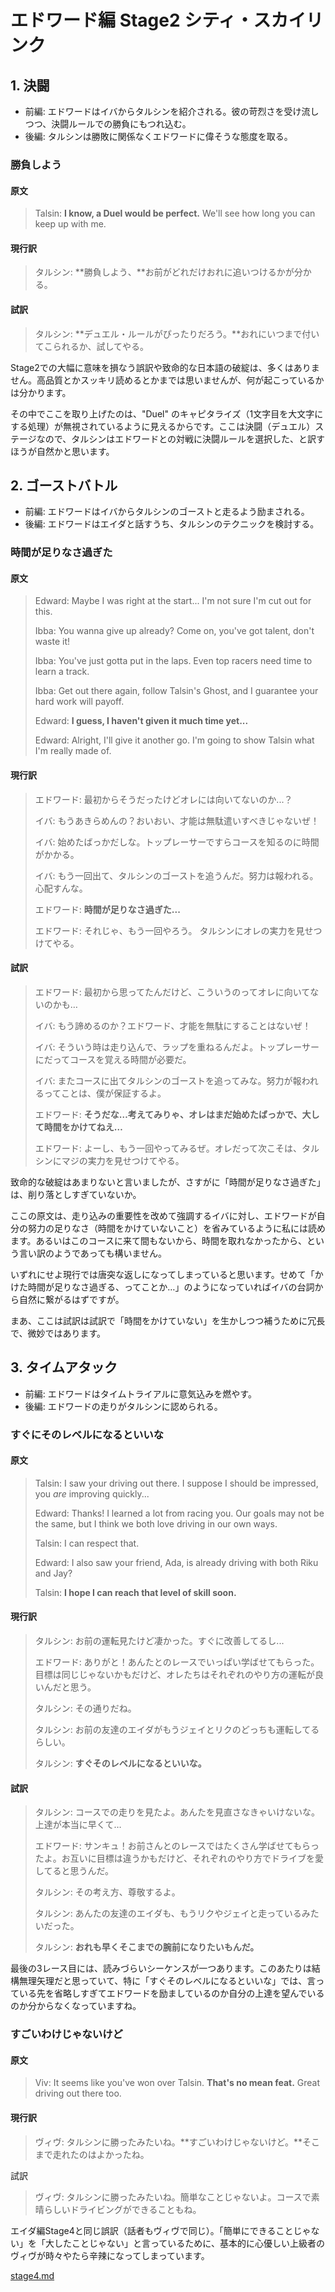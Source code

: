 # エドワード編 Stage2 シティ・スカイリンク

## 1. 決闘

* 前編: エドワードはイバからタルシンを紹介される。彼の苛烈さを受け流しつつ、決闘ルールでの勝負にもつれ込む。
* 後編: タルシンは勝敗に関係なくエドワードに偉そうな態度を取る。

### 勝負しよう

#### 原文

> Talsin: **I know, a Duel would be perfect.** We'll see how long you can keep up with me.

#### 現行訳

> タルシン: **勝負しよう、**お前がどれだけおれに追いつけるかが分かる。

#### 試訳

> タルシン: **デュエル・ルールがぴったりだろう。**おれにいつまで付いてこられるか、試してやる。

Stage2での大幅に意味を損なう誤訳や致命的な日本語の破綻は、多くはありません。高品質とかスッキリ読めるとかまでは思いませんが、何が起こっているかは分かります。

その中でここを取り上げたのは、"Duel" のキャピタライズ（1文字目を大文字にする処理）が無視されているように見えるからです。ここは決闘（デュエル）ステージなので、タルシンはエドワードとの対戦に決闘ルールを選択した、と訳すほうが自然かと思います。

## 2. ゴーストバトル

* 前編: エドワードはイバからタルシンのゴーストと走るよう励まされる。
* 後編: エドワードはエイダと話すうち、タルシンのテクニックを検討する。

### 時間が足りなさ過ぎた

#### 原文

> Edward: Maybe I was right at the start... I'm not sure I'm cut out for this.
>
> Ibba: You wanna give up already? Come on, you've got talent, don't waste it!
>
> Ibba: You've just gotta put in the laps. Even top racers need time to learn a track.
>
> Ibba: Get out there again, follow Talsin's Ghost, and I guarantee your hard work will payoff.
>
> Edward: **I guess, I haven't given it much time yet...**
>
> Edward: Alright, I'll give it another go. I'm going to show Talsin what I'm really made of.

#### 現行訳

> エドワード: 最初からそうだったけどオレには向いてないのか...？
>
> イバ: もうあきらめんの？おいおい、才能は無駄遣いすべきじゃないぜ！
>
> イバ: 始めたばっかだしな。トップレーサーですらコースを知るのに時間がかかる。
>
> イバ: もう一回出て、タルシンのゴーストを追うんだ。努力は報われる。心配すんな。
>
> エドワード: **時間が足りなさ過ぎた...**
>
> エドワード: それじゃ、もう一回やろう。 タルシンにオレの実力を見せつけてやる。

#### 試訳

> エドワード: 最初から思ってたんだけど、こういうのってオレに向いてないのかも…
>
> イバ: もう諦めるのか？エドワード、才能を無駄にすることはないぜ！
>
> イバ: そういう時は走り込んで、ラップを重ねるんだよ。トップレーサーにだってコースを覚える時間が必要だ。
>
> イバ: またコースに出てタルシンのゴーストを追ってみな。努力が報われるってことは、僕が保証するよ。
>
> エドワード: **そうだな…考えてみりゃ、オレはまだ始めたばっかで、大して時間をかけてねえ…**
>
> エドワード: よーし、もう一回やってみるぜ。オレだって次こそは、タルシンにマジの実力を見せつけてやる。

致命的な破綻はあまりないと言いましたが、さすがに「時間が足りなさ過ぎた」は、削り落としすぎていないか。

ここの原文は、走り込みの重要性を改めて強調するイバに対し、エドワードが自分の努力の足りなさ（時間をかけていないこと）を省みているように私には読めます。あるいはこのコースに来て間もないから、時間を取れなかったから、という言い訳のようであっても構いません。

いずれにせよ現行では唐突な返しになってしまっていると思います。せめて「かけた時間が足りなさ過ぎる、ってことか…」のようになっていればイバの台詞から自然に繋がるはずですが。

まあ、ここは試訳は試訳で「時間をかけていない」を生かしつつ補うために冗長で、微妙ではあります。

## 3. タイムアタック

* 前編: エドワードはタイムトライアルに意気込みを燃やす。
* 後編: エドワードの走りがタルシンに認められる。

### すぐにそのレベルになるといいな

#### 原文

> Talsin: I saw your driving out there. I suppose I should be impressed, you _are_ improving quickly...
>
> Edward: Thanks! I learned a lot from racing you. Our goals may not be the same, but I think we both love driving in our own ways.
>
> Talsin: I can respect that.
>
> Edward: I also saw your friend, Ada, is already driving with both Riku and Jay?
>
> Talsin: **I hope I can reach that level of skill soon.**

#### **現行訳**

> タルシン: お前の運転見たけど凄かった。すぐに改善してるし...
>
> エドワード: ありがと！あんたとのレースでいっぱい学ばせてもらった。目標は同じじゃないかもだけど、オレたちはそれぞれのやり方の運転が良いんだと思う。
>
> タルシン: その通りだね。
>
> タルシン: お前の友達のエイダがもうジェイとリクのどっちも運転してるらしい。
>
> タルシン: **すぐそのレベルになるといいな。**

#### **試訳**

> タルシン: コースでの走りを見たよ。あんたを見直さなきゃいけないな。上達が本当に早くて…
>
> エドワード: サンキュ！お前さんとのレースではたくさん学ばせてもらったよ。お互いに目標は違うかもだけど、それぞれのやり方でドライブを愛してると思うんだ。
>
> タルシン: その考え方、尊敬するよ。
>
> タルシン: あんたの友達のエイダも、もうリクやジェイと走っているみたいだった。
>
> タルシン: **おれも早くそこまでの腕前になりたいもんだ。**

最後の3レース目には、読みづらいシーケンスが一つあります。このあたりは結構無理矢理だと思っていて、特に「すぐそのレベルになるといいな」では、言っている先を省略しすぎてエドワードを励ましているのか自分の上達を望んでいるのか分からなくなっていますね。

### すごいわけじゃないけど

#### 原文

> Viv: It seems like you've won over Talsin. **That's no mean feat.** Great driving out there too.

#### 現行訳

> ヴィヴ: タルシンに勝ったみたいね。**すごいわけじゃないけど。**そこまで走れたのはよかったね。

試訳

> ヴィヴ: タルシンに勝ったみたいね。簡単なことじゃないよ。コースで素晴らしいドライビングができることもね。

エイダ編Stage4と同じ誤訳（話者もヴィヴで同じ）。「簡単にできることじゃない」を「大したことじゃない」と言っているために、基本的に心優しい上級者のヴィヴが時々やたら辛辣になってしまっています。

[stage4.md](../ada/stage4.md "mention")
